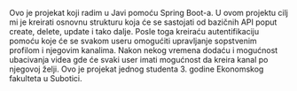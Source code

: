 Ovo je projekat koji radim u Javi pomoću Spring Boot-a. 
U ovom projektu cilj mi je kreirati osnovnu strukturu koja će se sastojati od bazičnih API poput create, delete, update i tako dalje. 
Posle toga kreiraću autentifikaciju pomoću koje će se svakom useru omogućiti upravljanje sopstvenim profilom i njegovim kanalima. 
Nakon nekog vremena dodaću i mogućnost ubacivanja videa gde će svaki user imati mogućnost da kreira kanal po njegovoj želji.
Ovo je projekat jednog studenta 3. godine Ekonomskog fakulteta u Subotici.
